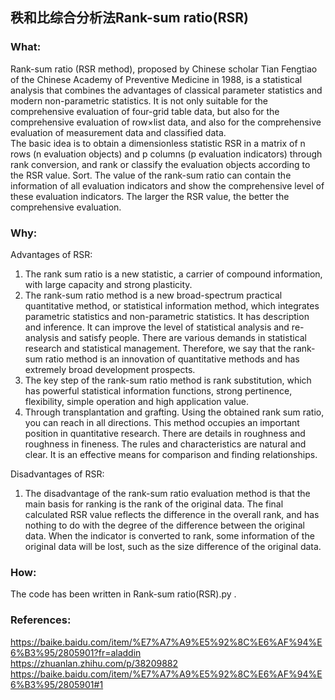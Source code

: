 ## 秩和比综合分析法Rank-sum ratio(RSR)

### What:
Rank-sum ratio (RSR method), proposed by Chinese scholar Tian Fengtiao of the Chinese Academy of Preventive Medicine in 1988, is a statistical analysis that combines the advantages of classical parameter statistics and modern non-parametric statistics. It is not only suitable for the comprehensive evaluation of four-grid table data, but also for the comprehensive evaluation of row×list data, and also for the comprehensive evaluation of measurement data and classified data.<br/>
The basic idea is to obtain a dimensionless statistic RSR in a matrix of n rows (n evaluation objects) and p columns (p evaluation indicators) through rank conversion, and rank or classify the evaluation objects according to the RSR value. Sort. The value of the rank-sum ratio can contain the information of all evaluation indicators and show the comprehensive level of these evaluation indicators. The larger the RSR value, the better the comprehensive evaluation. <br/>

### Why:
Advantages of RSR:<br/>
1. The rank sum ratio is a new statistic, a carrier of compound information, with large capacity and strong plasticity.<br/>
2. The rank-sum ratio method is a new broad-spectrum practical quantitative method, or statistical information method, which integrates parametric statistics and non-parametric statistics. It has description and inference. It can improve the level of statistical analysis and re-analysis and satisfy people. There are various demands in statistical research and statistical management. Therefore, we say that the rank-sum ratio method is an innovation of quantitative methods and has extremely broad development prospects.<br/>
3. The key step of the rank-sum ratio method is rank substitution, which has powerful statistical information functions, strong pertinence, flexibility, simple operation and high application value.<br/>
4. Through transplantation and grafting. Using the obtained rank sum ratio, you can reach in all directions. This method occupies an important position in quantitative research. There are details in roughness and roughness in fineness. The rules and characteristics are natural and clear. It is an effective means for comparison and finding relationships.<br/>

Disadvantages of RSR:<br/>
1. The disadvantage of the rank-sum ratio evaluation method is that the main basis for ranking is the rank of the original data. The final calculated RSR value reflects the difference in the overall rank, and has nothing to do with the degree of the difference between the original data. When the indicator is converted to rank, some information of the original data will be lost, such as the size difference of the original data.<br/>

### How:
The code has been written in Rank-sum ratio(RSR).py .<br/>

### References:
https://baike.baidu.com/item/%E7%A7%A9%E5%92%8C%E6%AF%94%E6%B3%95/2805901?fr=aladdin<br/>
https://zhuanlan.zhihu.com/p/38209882<br/>
https://baike.baidu.com/item/%E7%A7%A9%E5%92%8C%E6%AF%94%E6%B3%95/2805901#1<br/>
